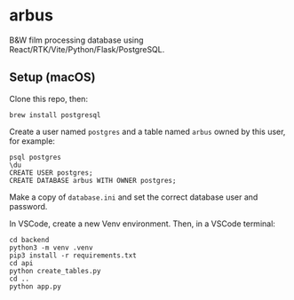 # arbus

B&W film processing database using React/RTK/Vite/Python/Flask/PostgreSQL.

## Setup (macOS)

Clone this repo, then:

	brew install postgresql
	
Create a user named `postgres` and a table named `arbus` owned by this user, for example:

	psql postgres
	\du
	CREATE USER postgres;
	CREATE DATABASE arbus WITH OWNER postgres;

Make a copy of `database.ini` and set the correct database user and password.

In VSCode, create a new Venv environment. Then, in a VSCode terminal:
	
	cd backend
	python3 -m venv .venv
	pip3 install -r requirements.txt
	cd api
	python create_tables.py
	cd ..
	python app.py

